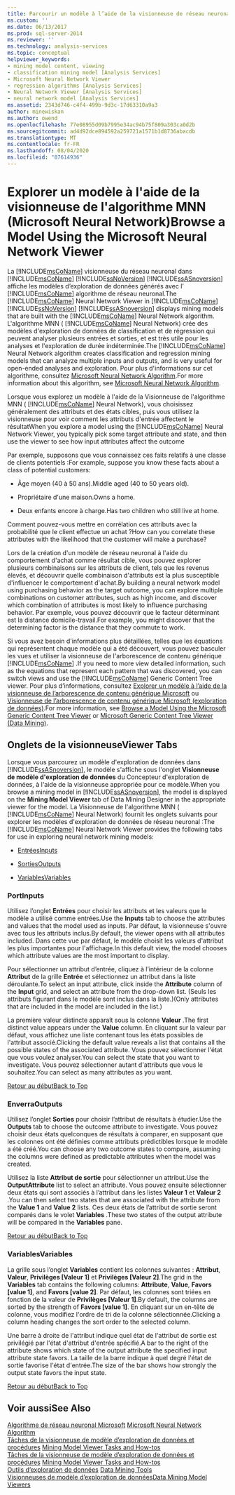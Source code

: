 ```yaml
---
title: Parcourir un modèle à l’aide de la visionneuse de réseau neuronal Microsoft | Microsoft Docs
ms.custom: ''
ms.date: 06/13/2017
ms.prod: sql-server-2014
ms.reviewer: ''
ms.technology: analysis-services
ms.topic: conceptual
helpviewer_keywords:
- mining model content, viewing
- classification mining model [Analysis Services]
- Microsoft Neural Network Viewer
- regression algorithms [Analysis Services]
- Neural Network Viewer [Analysis Services]
- neural network model [Analysis Services]
ms.assetid: 2343d746-c4f4-499b-9d3c-17d63310a9a3
author: minewiskan
ms.author: owend
ms.openlocfilehash: 77e08955d09b7995e34ac94b75f809a303ca0d2b
ms.sourcegitcommit: ad4d92dce894592a259721a1571b1d8736abacdb
ms.translationtype: MT
ms.contentlocale: fr-FR
ms.lasthandoff: 08/04/2020
ms.locfileid: "87614936"
---
```

# <a name="browse-a-model-using-the-microsoft-neural-network-viewer"></a><span data-ttu-id="02676-102">Explorer un modèle à l'aide de la visionneuse de l'algorithme MNN (Microsoft Neural Network)</span><span class="sxs-lookup"><span data-stu-id="02676-102">Browse a Model Using the Microsoft Neural Network Viewer</span></span>
  <span data-ttu-id="02676-103">La [!INCLUDE[msCoName](../../includes/msconame-md.md)] visionneuse du réseau neuronal dans [!INCLUDE[msCoName](../../includes/msconame-md.md)] [!INCLUDE[ssNoVersion](../../includes/ssnoversion-md.md)] [!INCLUDE[ssASnoversion](../../includes/ssasnoversion-md.md)] affiche les modèles d’exploration de données générés avec l' [!INCLUDE[msCoName](../../includes/msconame-md.md)] algorithme de réseau neuronal.</span><span class="sxs-lookup"><span data-stu-id="02676-103">The [!INCLUDE[msCoName](../../includes/msconame-md.md)] Neural Network Viewer in [!INCLUDE[msCoName](../../includes/msconame-md.md)] [!INCLUDE[ssNoVersion](../../includes/ssnoversion-md.md)] [!INCLUDE[ssASnoversion](../../includes/ssasnoversion-md.md)] displays mining models that are built with the [!INCLUDE[msCoName](../../includes/msconame-md.md)] Neural Network algorithm.</span></span> <span data-ttu-id="02676-104">L'algorithme MNN ( [!INCLUDE[msCoName](../../includes/msconame-md.md)] Neural Network) crée des modèles d'exploration de données de classification et de régression qui peuvent analyser plusieurs entrées et sorties, et est très utile pour les analyses et l'exploration de durée indéterminée.</span><span class="sxs-lookup"><span data-stu-id="02676-104">The [!INCLUDE[msCoName](../../includes/msconame-md.md)] Neural Network algorithm creates classification and regression mining models that can analyze multiple inputs and outputs, and is very useful for open-ended analyses and exploration.</span></span> <span data-ttu-id="02676-105">Pour plus d'informations sur cet algorithme, consultez [Microsoft Neural Network Algorithm](microsoft-neural-network-algorithm.md).</span><span class="sxs-lookup"><span data-stu-id="02676-105">For more information about this algorithm, see [Microsoft Neural Network Algorithm](microsoft-neural-network-algorithm.md).</span></span>  
  
 <span data-ttu-id="02676-106">Lorsque vous explorez un modèle à l'aide de la Visionneuse de l'algorithme MNN ( [!INCLUDE[msCoName](../../includes/msconame-md.md)] Neural Network), vous choisissez généralement des attributs et des états cibles, puis vous utilisez la visionneuse pour voir comment les attributs d'entrée affectent le résultat</span><span class="sxs-lookup"><span data-stu-id="02676-106">When you explore a model using the [!INCLUDE[msCoName](../../includes/msconame-md.md)] Neural Network Viewer, you typically pick some target attribute and state, and then use the viewer to see how input attributes affect the outcome</span></span>  
  
 <span data-ttu-id="02676-107">Par exemple, supposons que vous connaissez ces faits relatifs à une classe de clients potentiels :</span><span class="sxs-lookup"><span data-stu-id="02676-107">For example, suppose you know these facts about a class of potential customers:</span></span>  
  
-   <span data-ttu-id="02676-108">Âge moyen (40 à 50 ans).</span><span class="sxs-lookup"><span data-stu-id="02676-108">Middle aged (40 to 50 years old).</span></span>  
  
-   <span data-ttu-id="02676-109">Propriétaire d'une maison.</span><span class="sxs-lookup"><span data-stu-id="02676-109">Owns a home.</span></span>  
  
-   <span data-ttu-id="02676-110">Deux enfants encore à charge.</span><span class="sxs-lookup"><span data-stu-id="02676-110">Has two children who still live at home.</span></span>  
  
 <span data-ttu-id="02676-111">Comment pouvez-vous mettre en corrélation ces attributs avec la probabilité que le client effectue un achat ?</span><span class="sxs-lookup"><span data-stu-id="02676-111">How can you correlate these attributes with the likelihood that the customer will make a purchase?</span></span>  
  
 <span data-ttu-id="02676-112">Lors de la création d'un modèle de réseau neuronal à l'aide du comportement d'achat comme résultat cible, vous pouvez explorer plusieurs combinaisons sur les attributs de client, tels que les revenus élevés, et découvrir quelle combinaison d'attributs est la plus susceptible d'influencer le comportement d'achat.</span><span class="sxs-lookup"><span data-stu-id="02676-112">By building a neural network model using purchasing behavior as the target outcome, you can explore multiple combinations on customer attributes, such as high income, and discover which combination of attributes is most likely to influence purchasing behavior.</span></span> <span data-ttu-id="02676-113">Par exemple, vous pouvez découvrir que le facteur déterminant est la distance domicile-travail.</span><span class="sxs-lookup"><span data-stu-id="02676-113">For example, you might discover that the determining factor is the distance that they commute to work.</span></span>  
  
 <span data-ttu-id="02676-114">Si vous avez besoin d'informations plus détaillées, telles que les équations qui représentent chaque modèle qui a été découvert, vous pouvez basculer les vues et utiliser la visionneuse de l'arborescence de contenu générique [!INCLUDE[msCoName](../../includes/msconame-md.md)] .</span><span class="sxs-lookup"><span data-stu-id="02676-114">If you need to more view detailed information, such as the equations that represent each pattern that was discovered, you can switch views and use the [!INCLUDE[msCoName](../../includes/msconame-md.md)] Generic Content Tree viewer.</span></span> <span data-ttu-id="02676-115">Pour plus d’informations, consultez [Explorer un modèle à l’aide de la visionneuse de l’arborescence de contenu générique Microsoft](browse-a-model-using-the-microsoft-generic-content-tree-viewer.md) ou [Visionneuse de l’arborescence de contenu générique Microsoft &#40;exploration de données&#41;](../microsoft-generic-content-tree-viewer-data-mining.md).</span><span class="sxs-lookup"><span data-stu-id="02676-115">For more information, see [Browse a Model Using the Microsoft Generic Content Tree Viewer](browse-a-model-using-the-microsoft-generic-content-tree-viewer.md) or [Microsoft Generic Content Tree Viewer &#40;Data Mining&#41;](../microsoft-generic-content-tree-viewer-data-mining.md).</span></span>  
  
##  <a name="viewer-tabs"></a><a name="BKMK_ViewerTabs"></a><span data-ttu-id="02676-116">Onglets de la visionneuse</span><span class="sxs-lookup"><span data-stu-id="02676-116">Viewer Tabs</span></span>  
 <span data-ttu-id="02676-117">Lorsque vous parcourez un modèle d'exploration de données dans [!INCLUDE[ssASnoversion](../../includes/ssasnoversion-md.md)], le modèle s'affiche sous l'onglet **Visionneuse de modèle d'exploration de données** du Concepteur d'exploration de données, à l'aide de la visionneuse appropriée pour ce modèle.</span><span class="sxs-lookup"><span data-stu-id="02676-117">When you browse a mining model in [!INCLUDE[ssASnoversion](../../includes/ssasnoversion-md.md)], the model is displayed on the **Mining Model Viewer** tab of Data Mining Designer in the appropriate viewer for the model.</span></span> <span data-ttu-id="02676-118">La Visionneuse de l'algorithme MNN ( [!INCLUDE[msCoName](../../includes/msconame-md.md)] Neural Network) fournit les onglets suivants pour explorer les modèles d'exploration de données de réseau neuronal :</span><span class="sxs-lookup"><span data-stu-id="02676-118">The [!INCLUDE[msCoName](../../includes/msconame-md.md)] Neural Network Viewer provides the following tabs for use in exploring neural network mining models:</span></span>  
  
-   [<span data-ttu-id="02676-119">Entrées</span><span class="sxs-lookup"><span data-stu-id="02676-119">Inputs</span></span>](#BKMK_Inputs)  
  
-   [<span data-ttu-id="02676-120">Sorties</span><span class="sxs-lookup"><span data-stu-id="02676-120">Outputs</span></span>](#BKMK_Outputs)  
  
-   [<span data-ttu-id="02676-121">Variables</span><span class="sxs-lookup"><span data-stu-id="02676-121">Variables</span></span>](#BKMK_Characteristics)  
  
###  <a name="inputs"></a><a name="BKMK_Inputs"></a><span data-ttu-id="02676-122">Port</span><span class="sxs-lookup"><span data-stu-id="02676-122">Inputs</span></span>  
 <span data-ttu-id="02676-123">Utilisez l’onglet **Entrées** pour choisir les attributs et les valeurs que le modèle a utilisé comme entrées.</span><span class="sxs-lookup"><span data-stu-id="02676-123">Use the **Inputs** tab to choose the attributes and values that the model used as inputs.</span></span> <span data-ttu-id="02676-124">Par défaut, la visionneuse s'ouvre avec tous les attributs inclus.</span><span class="sxs-lookup"><span data-stu-id="02676-124">By default, the viewer opens with all attributes included.</span></span> <span data-ttu-id="02676-125">Dans cette vue par défaut, le modèle choisit les valeurs d'attribut les plus importantes pour l'affichage.</span><span class="sxs-lookup"><span data-stu-id="02676-125">In this default view, the model chooses which attribute values are the most important to display.</span></span>  
  
 <span data-ttu-id="02676-126">Pour sélectionner un attribut d’entrée, cliquez à l’intérieur de la colonne **Attribut** de la grille **Entrée** et sélectionnez un attribut dans la liste déroulante.</span><span class="sxs-lookup"><span data-stu-id="02676-126">To select an input attribute, click inside the **Attribute** column of the **Input** grid, and select an attribute from the drop-down list.</span></span> <span data-ttu-id="02676-127">(Seuls les attributs figurant dans le modèle sont inclus dans la liste.)</span><span class="sxs-lookup"><span data-stu-id="02676-127">(Only attributes that are included in the model are included in the list.)</span></span>  
  
 <span data-ttu-id="02676-128">La première valeur distincte apparaît sous la colonne **Valeur** .</span><span class="sxs-lookup"><span data-stu-id="02676-128">The first distinct value appears under the **Value** column.</span></span> <span data-ttu-id="02676-129">En cliquant sur la valeur par défaut, vous affichez une liste contenant tous les états possibles de l'attribut associé.</span><span class="sxs-lookup"><span data-stu-id="02676-129">Clicking the default value reveals a list that contains all the possible states of the associated attribute.</span></span> <span data-ttu-id="02676-130">Vous pouvez sélectionner l'état que vous voulez analyser.</span><span class="sxs-lookup"><span data-stu-id="02676-130">You can select the state that you want to investigate.</span></span> <span data-ttu-id="02676-131">Vous pouvez sélectionner autant d'attributs que vous le souhaitez.</span><span class="sxs-lookup"><span data-stu-id="02676-131">You can select as many attributes as you want.</span></span>  
  
 [<span data-ttu-id="02676-132">Retour au début</span><span class="sxs-lookup"><span data-stu-id="02676-132">Back to Top</span></span>](#BKMK_ViewerTabs)  
  
###  <a name="outputs"></a><a name="BKMK_Outputs"></a><span data-ttu-id="02676-133">Enverra</span><span class="sxs-lookup"><span data-stu-id="02676-133">Outputs</span></span>  
 <span data-ttu-id="02676-134">Utilisez l’onglet **Sorties** pour choisir l’attribut de résultats à étudier.</span><span class="sxs-lookup"><span data-stu-id="02676-134">Use the **Outputs** tab to choose the outcome attribute to investigate.</span></span> <span data-ttu-id="02676-135">Vous pouvez choisir deux états quelconques de résultats à comparer, en supposant que les colonnes ont été définies comme attributs prédictibles lorsque le modèle a été créé.</span><span class="sxs-lookup"><span data-stu-id="02676-135">You can choose any two outcome states to compare, assuming the columns were defined as predictable attributes when the model was created.</span></span>  
  
 <span data-ttu-id="02676-136">Utilisez la liste **Attribut de sortie** pour sélectionner un attribut.</span><span class="sxs-lookup"><span data-stu-id="02676-136">Use the **OutputAttribute** list to select an attribute.</span></span> <span data-ttu-id="02676-137">Vous pouvez ensuite sélectionner deux états qui sont associés à l’attribut dans les listes **Valeur 1** et **Valeur 2** .</span><span class="sxs-lookup"><span data-stu-id="02676-137">You can then select two states that are associated with the attribute from the **Value 1** and **Value 2** lists.</span></span> <span data-ttu-id="02676-138">Ces deux états de l’attribut de sortie seront comparés dans le volet **Variables** .</span><span class="sxs-lookup"><span data-stu-id="02676-138">These two states of the output attribute will be compared in the **Variables** pane.</span></span>  
  
 [<span data-ttu-id="02676-139">Retour au début</span><span class="sxs-lookup"><span data-stu-id="02676-139">Back to Top</span></span>](#BKMK_ViewerTabs)  
  
###  <a name="variables"></a><a name="BKMK_Characteristics"></a><span data-ttu-id="02676-140">Variables</span><span class="sxs-lookup"><span data-stu-id="02676-140">Variables</span></span>  
 <span data-ttu-id="02676-141">La grille sous l’onglet **Variables** contient les colonnes suivantes : **Attribut**, **Valeur**, **Privilèges [Valeur 1]** et **Privilèges [Valeur 2]**.</span><span class="sxs-lookup"><span data-stu-id="02676-141">The grid in the **Variables** tab contains the following columns: **Attribute**, **Value**, **Favors [value 1]**, and **Favors [value 2]**.</span></span> <span data-ttu-id="02676-142">Par défaut, les colonnes sont triées en fonction de la valeur de **Privilèges [Valeur 1]**.</span><span class="sxs-lookup"><span data-stu-id="02676-142">By default, the columns are sorted by the strength of **Favors [value 1]**.</span></span> <span data-ttu-id="02676-143">En cliquant sur un en-tête de colonne, vous modifiez l'ordre de tri de la colonne sélectionnée.</span><span class="sxs-lookup"><span data-stu-id="02676-143">Clicking a column heading changes the sort order to the selected column.</span></span>  
  
 <span data-ttu-id="02676-144">Une barre à droite de l'attribut indique quel état de l'attribut de sortie est privilégié par l'état d'attribut d'entrée spécifié.</span><span class="sxs-lookup"><span data-stu-id="02676-144">A bar to the right of the attribute shows which state of the output attribute the specified input attribute state favors.</span></span> <span data-ttu-id="02676-145">La taille de la barre indique à quel degré l'état de sortie favorise l'état d'entrée.</span><span class="sxs-lookup"><span data-stu-id="02676-145">The size of the bar shows how strongly the output state favors the input state.</span></span>  
  
 [<span data-ttu-id="02676-146">Retour au début</span><span class="sxs-lookup"><span data-stu-id="02676-146">Back to Top</span></span>](#BKMK_ViewerTabs)  
  
## <a name="see-also"></a><span data-ttu-id="02676-147">Voir aussi</span><span class="sxs-lookup"><span data-stu-id="02676-147">See Also</span></span>  
 <span data-ttu-id="02676-148">[Algorithme de réseau neuronal Microsoft](microsoft-neural-network-algorithm.md) </span><span class="sxs-lookup"><span data-stu-id="02676-148">[Microsoft Neural Network Algorithm](microsoft-neural-network-algorithm.md) </span></span>  
 <span data-ttu-id="02676-149">[Tâches de la visionneuse de modèle d’exploration de données et procédures](mining-model-viewer-tasks-and-how-tos.md) </span><span class="sxs-lookup"><span data-stu-id="02676-149">[Mining Model Viewer Tasks and How-tos](mining-model-viewer-tasks-and-how-tos.md) </span></span>  
 <span data-ttu-id="02676-150">[Tâches de la visionneuse de modèle d’exploration de données et procédures](mining-model-viewer-tasks-and-how-tos.md) </span><span class="sxs-lookup"><span data-stu-id="02676-150">[Mining Model Viewer Tasks and How-tos](mining-model-viewer-tasks-and-how-tos.md) </span></span>  
 <span data-ttu-id="02676-151">[Outils d’exploration de données](data-mining-tools.md) </span><span class="sxs-lookup"><span data-stu-id="02676-151">[Data Mining Tools](data-mining-tools.md) </span></span>  
 [<span data-ttu-id="02676-152">Visionneuses de modèle d’exploration de données</span><span class="sxs-lookup"><span data-stu-id="02676-152">Data Mining Model Viewers</span></span>](data-mining-model-viewers.md)  
  
  
